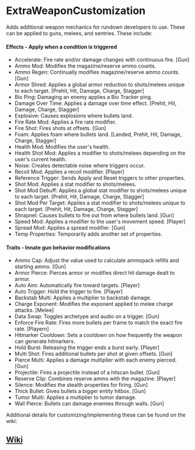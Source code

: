 # ExtraWeaponCustomization

Adds additional weapon mechanics for rundown developers to use. These can be applied to guns, melees, and sentries. These include:

#### Effects - Apply when a condition is triggered
- Accelerate: Fire rate and/or damage changes with continuous fire. [Gun]
- Ammo Mod: Modifies the magazine/reserve ammo counts.
- Ammo Regen: Continually modifies magazine/reserve ammo counts. [Gun]
- Armor Shred: Applies a global armor reduction to shots/melees unique to each target. [Prehit, Hit, Damage, Charge, Stagger]
- Bio Ping: Damaging an enemy applies a Bio Tracker ping.
- Damage Over Time: Applies a damage over time effect. [Prehit, Hit, Damage, Charge, Stagger]
- Explosive: Causes explosions where bullets land.
- Fire Rate Mod: Applies a fire rate modifier.
- Fire Shot: Fires shots at offsets. [Gun]
- Foam: Applies foam where bullets land. [Landed, Prehit, Hit, Damage, Charge, Stagger]
- Health Mod: Modifies the user's health.
- Health Shot Mod: Applies a modifier to shots/melees depending on the user's current health.
- Noise: Creates detectable noise where triggers occur.
- Recoil Mod: Applies a recoil modifier. [Player]
- Reference Trigger: Sends Apply and Reset triggers to other properties.
- Shot Mod: Applies a stat modifier to shots/melees.
- Shot Mod Debuff: Applies a global stat modifier to shots/melees unique to each target. [Prehit, Hit, Damage, Charge, Stagger]
- Shot Mod Per Target: Applies a stat modifier to shots/melees unique to each target. [Prehit, Hit, Damage, Charge, Stagger]
- Shrapnel: Causes bullets to fire out from where bullets land. [Gun]
- Speed Mod: Applies a modifier to the user's movement speed. [Player]
- Spread Mod: Applies a spread modifier. [Gun]
- Temp Properties: Temporarily adds another set of properties.

#### Traits - Innate gun behavior modifications
- Ammo Cap: Adjust the value used to calculate ammopack refills and starting ammo. [Gun]
- Armor Pierce: Pierces armor or modifies direct hit damage dealt to armor.
- Auto Aim: Automatically fire toward targets. [Player]
- Auto Trigger: Hold the trigger to fire. [Player]
- Backstab Multi: Applies a multiplier to backstab damage.
- Charge Exponent: Modifies the exponent applied to melee charge attacks. [Melee]
- Data Swap: Toggles archetype and audio on a trigger. [Gun]
- Enforce Fire Rate: Fires more bullets per frame to match the exact fire rate. [Playern]
- Hitmarker Cooldown: Sets a cooldown on how frequently the weapon can generate hitmarkers.
- Hold Burst: Releasing the trigger ends a burst early. [Player]
- Multi Shot: Fires additional bullets per shot at given offsets. [Gun]
- Pierce Multi: Applies a damage multiplier with each enemy pierced. [Gun]
- Projectile: Fires a projectile instead of a hitscan bullet. [Gun]
- Reserve Clip: Combines reserve ammo with the magazine. [Player]
- Silence: Modifies the stealth properties for firing. [Gun]
- Thick Bullet: Gives bullets a bigger entity hitbox. [Gun]
- Tumor Multi: Applies a multiplier to tumor damage.
- Wall Pierce: Bullets can damage enemies through walls. [Gun]

Additional details for customizing/implementing these can be found on the wiki:

## [Wiki](https://github.com/Dinorush/ExtraWeaponCustomization/wiki)
